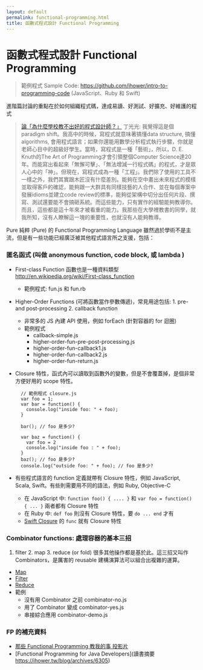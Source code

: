 ```yaml
---
layout: default
permalink: functional-programming.html
title: 函數式程式設計 Functional Programming
---
```


# 函數式程式設計 Functional Programming

> 範例程式 Sample Code: <https://github.com/ihower/intro-to-programming-code> (JavaScript、Ruby 和 Swift)

進階篇討論的重點在於如何組織程式碼，達成易讀、好測試、好擴充、好維護的程式

> [論「為什麼學校教不出好的程式設計師？」](https://www.facebook.com/softdevtools/posts/305785376123355)
> 丁光光: 我覺得這是個paradigm shift。我高中的時候，寫程式就意味著搞懂data structure, 搞懂algorithms, 會用程式語言；如果你還能用數學分析程式執行步驟，你就是老師心目中的超級好學生。當時，寫程式是一種「藝術」，所以，D. E. Knuth的The Art of Programming才會引領整個Computer Science達20年。而能寫出看起來「無懈可擊」、「無法增減一行程式碼」的程式，才是眾人心中的「神」。但現在，寫程式成為一種「工程」。我們除了使用的工具不一樣之外，我們其實跟木匠沒有什麼差別。能夠在空中畫出未來程式的模樣並取得客戶的確認，能夠跟一大群具有同樣技藝的人合作、並在每個專案中發展idioms並建立code review的標準，能夠從架構中切分出任何片段、撰寫、測試還要能不會搞砸系統。而這些能力，只有實作的經驗能夠教導你。而且，這些都是這十年來才被看重的能力。我那些在大學裡教書的同學，就我所知，沒有人瞭解這一塊的重要性，也就沒有人能夠教導。

Pure 純粹 (Pure) 的 Functional Programming Language 雖然過於學術不是主流，但是有一些功能已經廣泛被其他程式語言所之支援，包括：

###  匿名函式 (叫做 anonymous function, code block, 或 lambda )

* First-class Function 函數也是一種資料類型 http://en.wikipedia.org/wiki/First-class_function
  * 範例程式: fun.js 和 fun.rb
* Higher-Order Functions (可將函數當作參數傳遞)，常見用途包括: 1. pre- and post-processing 2. callback function
     * 非常多的 JS 內建 API 使用，例如 forEach (針對容器的 for 迴圈) 
     * 範例程式 
       * callback-simple.js
       * higher-order-fun-pre-post-processing.js
       * higher-order-fun-callback1.js
       * higher-order-fun-callback2.js
       * higher-order-fun-return.js
 

* Closure 特性，函式內可以讀取到函數外的變數，但是不會覆蓋掉，是個非常方便好用的 scope 特性。


        // 範例程式 closure.js
        var foo = 1;
        var bar = function() {
          console.log("inside foo: " + foo);
        }

        bar(); // foo 是多少?

        var baz = function() {
          var foo = 2
          console.log("inside foo : " + foo);
        }
        baz(); // foo 是多少?
        console.log("outside foo: " + foo); // foo 是多少?

* 有些程式語言的 function 定義就帶有 Closure 特性，例如 JavaScript, Scala, Swift。有些則需要用不同的語法，例如 Ruby, Objective-C
     * 在 JavaScript 中:  `function foo() { .... }` 和 `var foo = function() { ... }` 兩者都有 Closure 特性
     * 在 Ruby 中: `def foo` 則沒有 Closure 特性，要 `do ... end` 才有
   * [Swift Closure](https://developer.apple.com/library/prerelease/ios/documentation/Swift/Conceptual/Swift_Programming_Language/Closures.html) 的 `func` 就有 Closure 特性

### Combinator functions: 處理容器的基本三招

 1. filter 2. map 3. reduce (or fold) 很多其他操作都是基於此。這三招又叫作 Combinators，是厲害的 reusable 建構演算法可以組合出複雜的運算。
   * [Map](https://developer.mozilla.org/en-US/docs/Web/JavaScript/Reference/Global_Objects/Array/map)
   * [Filter](https://developer.mozilla.org/en-US/docs/Web/JavaScript/Reference/Global_Objects/Array/filter)
   * [Reduce](https://developer.mozilla.org/en-US/docs/Web/JavaScript/Reference/Global_Objects/Array/Reduce)
   * 範例
     * 沒有用 Combinator 之前 combinator-no.js
     * 用了 Combinator 變成 combinator-yes.js
     * 串接綜合應用 combinator-demo.js


### FP 的補充資料
   * [那些 Functional Programming 教我的事 投影片](https://ihower.tw/blog/archives/6513)
   * [Functional Programming for Java Developers](讀書摘要 https://ihower.tw/blog/archives/6305)
